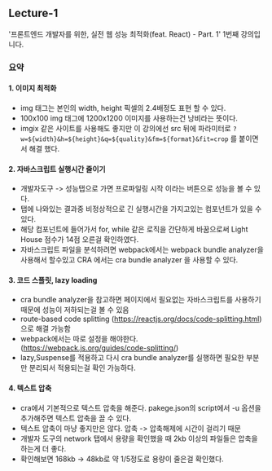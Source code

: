 ## Lecture-1

'프론트엔드 개발자를 위한, 실전 웹 성능 최적화(feat. React) - Part. 1' 1번째 강의입니다.

### 요약

#### 1. 이미지 최적화
- img 태그는 본인의 width, height 픽셀의 2.4배정도 표현 할 수 있다. 
- 100x100 img 태그에 1200x1200 이미지를 사용하는건 낭비라는 뜻이다.
- imgix 같은 사이트를 사용해도 좋지만 이 강의에선 src 뒤에 파라미터로 `?w=${width}&h=${height}&q=${quality}&fm=${format}&fit=crop` 를 붙이면서 해결 했다.

#### 2. 자바스크립트 실행시간 줄이기
- 개발자도구 -> 성능탭으로 가면 프로파일링 시작 이라는 버튼으로 성능을 볼 수 있다.
- 탭에 나와있는 결과중 비정상적으로 긴 실행시간을 가지고있는 컴포넌트가 있을 수 있다.
- 해당 컴포넌트에 들어가서 for, while 같은 로직을 간단하게 바꿈으로써 Light House 점수가 14점 오른걸 확인하였다.
- 자바스크립트 파일을 분석하려면 webpack에서는 webpack bundle analyzer을 사용해서 할수있고 CRA 에서는 cra bundle analyzer 을 사용할 수 있다.

#### 3. 코드 스플릿, lazy loading
- cra bundle analyzer을 참고하면 페이지에서 필요없는 자바스크립트를 사용하기 때문에 성능이 저하되는걸 볼 수 있음
- route-based code splitting (https://reactjs.org/docs/code-splitting.html)으로 해결 가능함
- webpack에서는 따로 설정을 해야한다. (https://webpack.js.org/guides/code-splitting/)
- lazy,Suspense를 적용하고 다시 cra bundle analyzer를 실행하면 필요한 부분만 분리되서 적용되는걸 확인 가능하다.
 
#### 4. 텍스트 압축
- cra에서 기본적으로 텍스트 압축을 해준다. pakege.json의 script에서 -u 옵션을 추가해주면 텍스트 압축을 끌 수 있다.
- 텍스트 압축이 마냥 좋지만은 않다. 압축 -> 압축해제에 시간이 걸리기 때문
- 개발자 도구의 network 탭에서 용량을 확인했을 때 2kb 이상의 파일들은 압축을 하는게 더 좋다.
- 확인해보면 168kb -> 48kb로 약 1/5정도로 용량이 줄은걸 확인했다.
